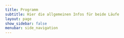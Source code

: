 ```yaml
---
title: Programm
subtitle: Hier die allgemeinen Infos für beide Läufe
layout: page
show_sidebar: false
menubar: side_navigation
---
```


